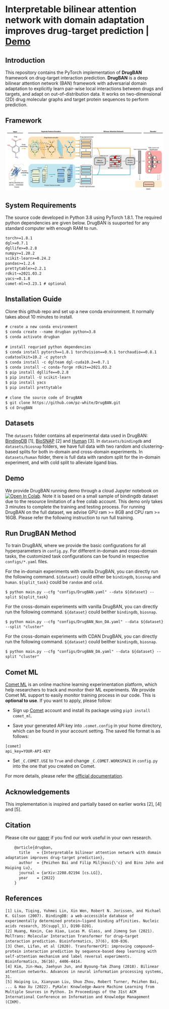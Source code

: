 # Interpretable bilinear attention network with domain adaptation improves drug-target prediction | [Demo](https://colab.research.google.com/github/pz-white/DrugBAN/blob/main/drugban_demo.ipynb)

## Introduction
This repository contains the PyTorch implementation of **DrugBAN** framework on drug-target interaction prediction. **DrugBAN** is a deep bilinear attention network (BAN) framework with adversarial domain adaptation to explicitly learn pair-wise local interactions between drugs and targets,
and adapt on out-of-distribution data. It works on two-dimensional (2D) drug molecular graphs and target protein sequences to perform prediction.
## Framework
![DrugBAN](image/DrugBAN.jpg)
## System Requirements
The source code developed in Python 3.8 using PyTorch 1.8.1. The required python dependencies are given below. DrugBAN is suuported for any standard computer with enough RAM to run.

```
torch>=1.8.1
dgl>=0.7.1
dgllife>=0.2.8
numpy>=1.20.2
scikit-learn>=0.24.2
pandas>=1.2.4
prettytable>=2.2.1
rdkit~=2021.03.2
yacs~=0.1.8
comet-ml>=3.23.1 # optional
```
## Installation Guide
Clone this github repo and set up a new conda environment. It normally takes about 10 minutes to install.
```
# create a new conda environment
$ conda create --name drugban python=3.8
$ conda activate drugban

# install requried python dependencies
$ conda install pytorch==1.8.1 torchvision==0.9.1 torchaudio==0.8.1 cudatoolkit=10.2 -c pytorch
$ conda install -c dglteam dgl-cuda10.2==0.7.1
$ conda install -c conda-forge rdkit==2021.03.2
$ pip install dgllife==0.2.8
$ pip install -U scikit-learn
$ pip install yacs
$ pip install prettytable

# clone the source code of DrugBAN
$ git clone https://github.com/pz-white/DrugBAN.git
$ cd DrugBAN
```


## Datasets
The `datasets` folder contains all experimental data used in DrugBAN: [BindingDB](https://www.bindingdb.org/bind/index.jsp) [1], [BioSNAP](https://github.com/kexinhuang12345/MolTrans) [2] and [Human](https://github.com/lifanchen-simm/transformerCPI) [3]. 
In `datasets/bindingdb` and `datasets/biosnap` folders, we have full data with two random and clustering-based splits for both in-domain and cross-domain experiments.
In `datasets/human` folder, there is full data with random split for the in-domain experiment, and with cold split to alleviate ligand bias.

## Demo
We provide DrugBAN running demo through a cloud Jupyter notebook on [![Open In Colab](https://colab.research.google.com/assets/colab-badge.svg)](https://colab.research.google.com/github/pz-white/DrugBAN/blob/main/drugban_demo.ipynb). Note it is based on a small sample of bindingdb dataset due to the resource limitation of a free colab account. This demo only takes 3 minutes to complete the training and testing process. For running DrugBAN on the full dataset, we advise GPU ram >= 8GB and CPU ram >= 16GB. Please refer the following instruction to run full training. 


## Run DrugBAN Method

To train DrugBAN, where we provide the basic configurations for all hyperparameters in `config.py`. For different in-domain and cross-domain tasks, the customized task configurations can be found in respective `configs/*.yaml` files.

For the in-domain experiments with vanilla DrugBAN, you can directly run the following command. `${dataset}` could either be `bindingdb`, `biosnap` and `human`. `${split_task}` could be `random` and `cold`. 
```
$ python main.py --cfg "configs/DrugBAN.yaml" --data ${dataset} --split ${split_task}
```

For the cross-domain experiments with vanilla DrugBAN, you can directly run the following command. `${dataset}` could beither `bindingdb`, `biosnap`.
```
$ python main.py --cfg "configs/DrugBAN_Non_DA.yaml" --data ${dataset} --split "cluster"
```
For the cross-domain experiments with CDAN DrugBAN, you can directly run the following command. `${dataset}` could beither `bindingdb`, `biosnap`.
```
$ python main.py --cfg "configs/DrugBAN_DA.yaml" --data ${dataset} --split "cluster"
```

## Comet ML
[Comet ML](https://www.comet.com/site/) is an online machine learning experimentation platform, which help researchers to track and monitor their ML experiments. We provide Comet ML support to easily monitor training process in our code.
This is **optional to use**. If you want to apply, please follow:

- Sign up [Comet](https://www.comet.com/site/) account and install its package using `pip3 install comet_ml`. 
   
- Save your generated API key into `.comet.config` in your home directory, which can be found in your account setting. The saved file format is as follows:

```
[comet]
api_key=YOUR-API-KEY
```

- Set `_C.COMET.USE` to `True` and change `_C.COMET.WORKSPACE` in `config.py` into the one that you created on Comet.




For more details, please refer the [official documentation](https://www.comet.com/docs/python-sdk/advanced/).

## Acknowledgements
This implementation is inspired and partially based on earlier works [2], [4] and [5].

## Citation
Please cite our [paper](ttps://arxiv.org/abs/2208.02194) if you find our work useful in your own research.
```
    @article{drugban,
      title   = {Interpretable bilinear attention network with domain adaptation improves drug-target prediction},
      author  = {Peizhen Bai and Filip Miljkovi{\'c} and Bino John and Haiping Lu},
      journal = {arXiv:2208.02194 [cs.LG]},
      year    = {2022}
    }
```

## References
    [1] Liu, Tiqing, Yuhmei Lin, Xin Wen, Robert N. Jorissen, and Michael K. Gilson (2007). BindingDB: a web-accessible database of experimentally determined protein–ligand binding affinities. Nucleic acids research, 35(suppl_1), D198-D201.
    [2] Huang, Kexin, Cao Xiao, Lucas M. Glass, and Jimeng Sun (2021). MolTrans: Molecular Interaction Transformer for drug–target interaction prediction. Bioinformatics, 37(6), 830-836.
    [3] Chen, Lifan, et al (2020). TransformerCPI: improving compound–protein interaction prediction by sequence-based deep learning with self-attention mechanism and label reversal experiments. Bioinformatics, 36(16), 4406-4414.
    [4] Kim, Jin-Hwa, Jaehyun Jun, and Byoung-Tak Zhang (2018). Bilinear attention networks. Advances in neural information processing systems, 31.
    [5] Haiping Lu, Xianyuan Liu, Shuo Zhou, Robert Turner, Peizhen Bai, ... & Hao Xu (2022). PyKale: Knowledge-Aware Machine Learning from Multiple Sources in Python. In Proceedings of the 31st ACM International Conference on Information and Knowledge Management (CIKM).